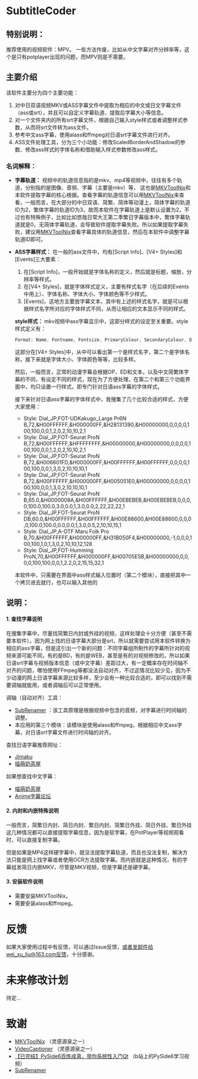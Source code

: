 # SubtitleCoder
## 特别说明：
推荐使用的视频软件：MPV。
一些方法作废，比如从中文字幕对齐分辨率等，这个是只有potplayer出现的问题，而MPV则是不需要。

## 主要介绍
该软件主要分为四个主要功能：

1. 对中日双语视频MKV或ASS字幕文件中提取为相应的中文或日文字幕文件（ass或srt），并且可以自定义字幕轨道、提取后字幕大小等信息。
2. 对一个文件夹内的所有srt字幕文件，根据自己输入style样式或者调整样式参数，从而将srt文件转为ass文件。
3. 参考中文ass字幕，使用alass和ffmpeg对日语srt字幕文件进行对齐。
4. ASS文件处理工具，分为三个小功能：修改ScaledBorderAndShadow的参数、修改ass样式的字体名称和借助输入样式参数修改ass样式。
   
### 名词解释：  
- **字幕轨道：** 视频中的轨道信息指的是mkv、mp4等视频中，往往有多个轨道，分别指的是图像、音频、字幕（主要是mkv）等， 这也是[MKVToolNix](https://mkvtoolnix.download/)和本软件提取字幕的核心根据。查看字幕的轨道信息可以用[MKVToolNix](https://mkvtoolnix.download/)来查看，一般而言，在大部分的中日双语、简繁、简体等动漫上，简体字幕的轨道ID为2，繁体字幕的轨道ID为3，故而本软件在字幕轨道上是默认设置为2，不过也有特殊例子，比如比如悠哉日常大王第二季繁日字幕版本中，繁体字幕轨道就是0，无简体字幕轨道，会导致软件提取字幕失败。所以如果提取字幕失败，建议用[MKVToolNix](https://mkvtoolnix.download/)查看字幕具体的轨道信息，然后在本软件中调整字幕轨道ID即可。

- **ASS字幕样式：** 在一般的ass文件中，均有[Script Info]、[V4+ Styles]和[Events]三大要素：

  1. 在[Script Info]，一般开始就是字体名称的定义，然后就是标题，缩放，分辨率等样式。
  2. 在[V4+ Styles]，就是字体样式定义，主要有样式名字（在后续的Events中用上）、字体名称、字体大小、字体颜色等不少样式。
  3. [Events]，这地方主要放字幕文本，其中有上述的样式名字，就是可以根据样式名字所对应的字体样式不同，从而让相应的文本显示不同的样式。

  **style样式：** mkv视频中ass字幕显示中，这部分样式的设定至关重要。style样式定义有：

  ```css
  Format: Name, Fontname, Fontsize, PrimaryColour, SecondaryColour, OutlineColour, BackColour, Bold, Italic, Underline, StrikeOut, ScaleX, ScaleY, Spacing, Angle, BorderStyle, Outline, Shadow, Alignment, MarginL, MarginR, MarginV, Encoding
  ```

  这部分在[V4+ Styles]中，从中可以看出第一个是样式名字，第二个是字体名称，接下来就是字体大小、字体颜色等等，比较多样。

  然后，一般而言，正常的动漫字幕会根据OP、ED和文本，以及中文简繁体字幕的不同，有设定不同的样式，现在为了方便处理，在第二个和第三个功能界面中，均只设置一行样式，即专门针对日语ass字幕的字体样式。

  接下来针对日语ass字幕的字体样式中，我搜集了几个比较合适的样式，方便大家使用：

  - Style: Dial_JP,FOT-UDKakugo_Large Pr6N B,72,&H00FFFFFF,&H000000FF,&H28131390,&H00000000,0,0,0,0,100,100,0,0,1,2,0,2,10,10,2,1
  - Style: Dial_JP,FOT-Seurat ProN B,72,&H00FFFFFF,&HFFFFFFFF,&H00000000,&H00000000,0,0,0,0,100,100,0,0,1,2,0,2,10,10,2,1
  - Style: Dial_JP,FOT-Seurat ProN B,72,&H006601FD,&H000000FF,&H00FFFFFF,&H00FFFFFF,0,0,0,0,100,100,0,0,1,3,0,2,10,10,10,1
  - Style: Dial_JP,FOT-Seurat ProN B,72,&H00FFFFFF,&H000000FF,&H005051E0,&H00000000,0,0,0,0,100,100,0,0,1,3,0,2,10,10,10,1
  - Style: Dial_JP,FOT-Seurat ProN B,65.0,&H0000008A,&H00FFFFFF,&H00EBEBEB,&H00EBEBEB,0,0,0,0,100.0,100.0,3.0,0.0,1,3.0,0.0,2,22,22,22,1
  - Style: Dial_JP,FOT-Seurat ProN DB,60.0,&H00FFFFFF,&H00FFFFFF,&H00E88600,&H00E88600,0,0,0,0,100.0,100.0,0.0,0.0,1,3.0,0.5,2,10,10,15,1
  - Style: Dial_JP,A-OTF Maru Folk Pro B,70,&H00FFFFFF,&H000000FF,&H31B050F4,&H00000000,-1,0,0,0,100,100,1,0,1,3,0,2,10,10,12,128
  - Style: Dial_JP,FOT-Humming ProN,70,&H00FFFFFF,&H000000FF,&H00705E5B,&H00000000,0,0,0,0,100,100,0,0,1,2.2,0,2,15,15,32,1

  本软件中，只需要在界面中ass样式输入位置时（第二个模块），直接把其中一个拷贝进去就行，也可以输入其他的


## 说明：

#### 1. 查找字幕说明

在搜集字幕中，尽量找简繁日内封或外挂的视频，这样处理会十分方便（甚至不需要本软件）。因为网上找的日语字幕大部分是srt，所以就需要尝试用本软件转换为相应的ass字幕，但是这引出一个新的问题：不同字幕组所制作的字幕所针对的视频来源可能不同，有的是BD，有的是WEB，甚至是有的对视频修改的，所以如果日语srt字幕与视频版本信息（或中文字幕）差距过大，有一定概率存在时间轴不对齐的问题，哪怕使用FFmpeg等都没法自动对齐，不过这情况比较少见，因为不少动漫的网上日语字幕来源比较多样，至少会有一种比较合适的，即可以找到不需要调轴就能用，或者调轴后可以正常使用。

调轴（自动对齐）工具：
- [SubRenamer](https://github.com/qwqcode/SubRenamer) ：该工具原理是根据视频中包含的音频，对字幕进行时间轴的调整。
- 本应用的第三个模块：该模块是使用alass和ffmpeg，根据相应中文ass字幕，对日语srt字幕文件进行时间轴的对齐。

查找日语字幕推荐网址：

-  [Jimaku](https://jimaku.cc/)
- [喵萌奶茶屋](https://github.com/Nekomoekissaten-SUB/Nekomoekissaten-Subs)

如果想查找中文字幕：

- [喵萌奶茶屋](https://github.com/Nekomoekissaten-SUB/Nekomoekissaten-Subs)
- [Anime字幕论坛](https://bbs.acgrip.com/)

#### 2. 内封和内嵌特殊说明

一般而言，简繁日内封、简日内封、繁日内封、简繁日外挂、简日外挂、繁日外挂这几种情况都可以直接提取字幕信息，因为是软字幕，在PotPlayer等视频观看时，可以直接复制字幕。

但是如果是MP4这样硬字幕中，就没法提取字幕轨道，而且也没法复制，解决方法只能是网上找字幕或者使用OCR方法提取字幕。而内嵌就是这种情况，有的字幕组发简日内嵌MKV，尽管是MKV视频，但是字幕还是硬字幕。

#### 3. 安装软件说明
- 需要安装MKVToolNix。
- 需要安装alass和ffmpeg。


# 反馈

如果大家使用过程中有反馈，可以通过Issue反馈，或者发邮件给wei_xu_liu@163.com反馈，十分感谢。

# 未来修改计划
待定...

# 致谢

- [MKVToolNix](https://mkvtoolnix.download/) （灵感源泉之一）
- [VideoCaptioner](https://github.com/WEIFENG2333/VideoCaptioner) （灵感源泉之一）
- [【已完结】PySide6百炼成真，带你系统性入门Qt](https://www.bilibili.com/video/BV1c84y1N7iL/?spm_id_from=333.1387.favlist.content.click&vd_source=601da5164f2780fc668c82ddd0d54bcf) （b站上的PySide6学习视频）
- [SubRenamer](https://github.com/qwqcode/SubRenamer)

